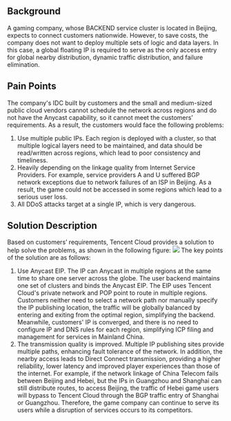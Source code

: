 ## Background
A gaming company, whose BACKEND service cluster is located in Beijing, expects to connect customers nationwide. However, to save costs, the company does not want to deploy multiple sets of logic and data layers. In this case, a global floating IP is required to serve as the only access entry for global nearby distribution, dynamic traffic distribution, and failure elimination.

## Pain Points
The company's IDC built by customers and the small and medium-sized public cloud vendors cannot schedule the network across regions and do not have the Anycast capability, so it cannot meet the customers’ requirements. As a result, the customers would face the following problems:
1. Use multiple public IPs. Each region is deployed with a cluster, so that multiple logical layers need to be maintained, and data should be read/written across regions, which lead to poor consistency and timeliness.
2. Heavily depending on the linkage quality from Internet Service Providers. For example, service providers A and U suffered BGP network exceptions due to network failures of an ISP in Beijing. As a result, the game could not be accessed in some regions which lead to a serious user loss.
3. All DDoS attacks target at a single IP, which is very dangerous.

## Solution Description
Based on customers’ requirements, Tencent Cloud provides a solution to help solve the problems, as shown in the following figure:
![](https://main.qcloudimg.com/raw/082b373bfa4f9036dedfc4958e25e9f1.png)
The key points of the solution are as follows:
1. Use Anycast EIP. The IP can Anycast in multiple regions at the same time to share one server across the globe.
The user backend maintains one set of clusters and binds the Anycast EIP. The EIP uses Tencent Cloud's private network and POP point to route in multiple regions.
Customers neither need to select a network path nor manually specify the IP publishing location, the traffic will be globally balanced by entering and exiting from the optimal region, simplifying the backend. Meanwhile, customers' IP is converged, and there is no need to configure IP and DNS rules for each region, simplifying ICP filing and management for services in Mainland China.
2. The transmission quality is improved.
Multiple IP publishing sites provide multiple paths, enhancing fault tolerance of the network. In addition, the nearby access leads to Direct Connect transmission, providing a higher reliability, lower latency and improved player experiences than those of the internet. For example, if the network linkage of China Telecom fails between Beijing and Hebei, but the IPs in Guangzhou and Shanghai can still distribute routes, to access Beijing, the traffic of Hebei game users will bypass to Tencent Cloud through the BGP traffic entry of Shanghai or Guangzhou. Therefore, the game company can continue to serve its users while a disruption of services occurs to its competitors.
